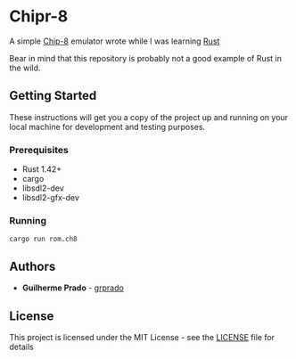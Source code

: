 # Chipr-8

A simple [Chip-8](https://en.wikipedia.org/wiki/CHIP-8) emulator wrote while I was learning [Rust](https://www.rust-lang.org/)

Bear in mind that this repository is probably not a good example of Rust in the wild.

## Getting Started

These instructions will get you a copy of the project up and running on your local machine for development and testing purposes.

### Prerequisites

* Rust 1.42+
* cargo
* libsdl2-dev
* libsdl2-gfx-dev

### Running

````
cargo run rom.ch8
````

## Authors

* **Guilherme Prado** - [grprado](https://github.com/grprado)

## License

This project is licensed under the MIT License - see the [LICENSE](LICENSE) file for details